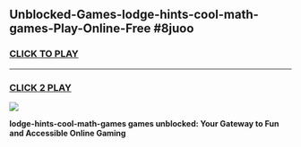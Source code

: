 
## Unblocked-Games-lodge-hints-cool-math-games-Play-Online-Free #8juoo
<h3>
<a href="https://us.freeplayer.one?title=lodge-hints-cool-math-games&ref=10M">CLICK TO PLAY</a></h3>
<hr>

<h3>
<a href="https://us.freeplayer.one?title=lodge-hints-cool-math-games&ref=10M">CLICK 2 PLAY</a>
  
</h3>

<a href="https://us.freeplayer.one?title=lodge-hints-cool-math-games&ref=10M"><img src="https://clearcache.store/games.png"></a>


**lodge-hints-cool-math-games games unblocked: Your Gateway to Fun and Accessible Online Gaming**
